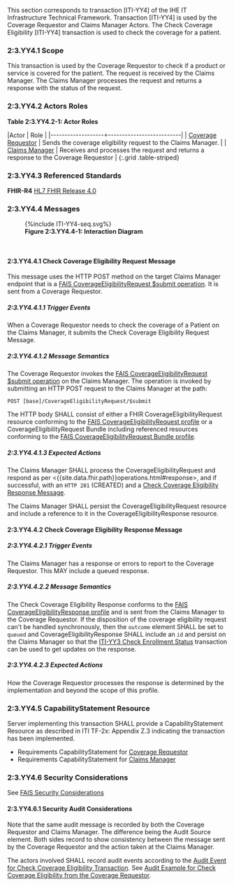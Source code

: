 This section corresponds to transaction [ITI-YY4] of the IHE IT Infrastructure Technical Framework. Transaction [ITI-YY4] is used by the Coverage Requestor and Claims Manager Actors. The Check Coverage Eligibility [ITI-YY4] transaction is used to check the coverage for a patient.

### 2:3.YY4.1 Scope

This transaction is used by the Coverage Requestor to check if a product or service is covered for the patient.  The request is received by the Claims Manager.  The Claims Manager processes the request and returns a response with the status of the request.

### 2:3.YY4.2 Actors Roles

**Table 2:3.YY4.2-1: Actor Roles**

|Actor | Role |
|-------------------+--------------------------|
| [Coverage Requestor](volume-1.html#coverage-requestor)    | Sends the coverage eligibility request to the Claims Manager. |
| [Claims Manager](volume-1.html#claims-manager) | Receives and processes the request and returns a response to the Coverage Requestor |
{:.grid .table-striped}

### 2:3.YY4.3 Referenced Standards

**FHIR-R4** [HL7 FHIR Release 4.0]({{site.data.fhir.path}})

### 2:3.YY4.4 Messages

<figure>
{%include ITI-YY4-seq.svg%}
<figcaption id="f2.3.YY4.4-1"><b>Figure 2:3.YY4.4-1: Interaction Diagram</b></figcaption>
</figure>
<br clear="all">

#### 2:3.YY4.4.1 Check Coverage Eligibility Request Message

This message uses the HTTP POST method on the target Claims Manager endpoint that is a [FAIS CoverageEligibilityRequest $submit operation](OperationDefinition-IHE.FAIS.CoverageEligibilityRequest.Submit.html).
It is sent from a Coverage Requestor.

##### 2:3.YY4.4.1.1 Trigger Events

When a Coverage Requestor needs to check the coverage of a Patient  on the Claims Manager, it submits the Check Coverage Eligibility Request Message.

##### 2:3.YY4.4.1.2 Message Semantics

The Coverage Requestor invokes the [FAIS CoverageEligibilityRequest $submit operation](OperationDefinition-IHE.FAIS.CoverageEligibilityRequest.Submit.html) on the Claims Manager.  The operation is invoked by submitting an HTTP POST request to the Claims Manager at the path:

```
POST [base]/CoverageEligibilityRequest/$submit
```

The HTTP body SHALL consist of either a FHIR CoverageEligibilityRequest resource conforming to the [FAIS CoverageEligibilityRequest profile](StructureDefinition-IHE.FAIS.CoverageEligibilityRequest.html) or a CoverageEligibilityRequest Bundle including referenced resources conforming to the [FAIS CoverageEligibilityRequest Bundle profile](StructureDefinition-IHE.FAIS.CoverageEligibilityRequest.Bundle.html).

##### 2:3.YY4.4.1.3 Expected Actions

The Claims Manager SHALL process the CoverageEligibilityRequest and respond as per <{{site.data.fhir.path}}operations.html#response>, and if successful, with an `HTTP 201` (CREATED) and a [Check Coverage Eligibility Response Message](#enroll-response).

The Claims Manager SHALL persist the CoverageEligibilityRequest resource and include a reference to it in the CoverageEligibilityResponse resource.

<a name="enroll-response"></a>

#### 2:3.YY4.4.2 Check Coverage Eligibility Response Message

##### 2:3.YY4.4.2.1 Trigger Events

The Claims Manager has a response or errors to report to the Coverage Requestor.  This MAY include a queued response.

##### 2:3.YY4.4.2.2 Message Semantics

The Check Coverage Eligibility Response conforms to the [FAIS CoverageEligibilityResponse profile](StructureDefinition-IHE.FAIS.CoverageEligibilityResponse.html) and is sent from the Claims Manager to the Coverage Requestor.  If the disposition of the coverage eligibility request can't be handled synchronously, then the `outcome` element SHALL be set to `queued` and CoverageEligibilityResponse SHALL include an `id` and persist on the Claims Manager so that the [ITI-YY3 Check Enrollment Status](ITI-YY3.html) transaction can be used to get updates on the response.

##### 2:3.YY4.4.2.3 Expected Actions

How the Coverage Requestor processes the response is determined by the implementation and beyond the scope of this profile. 

### 2:3.YY4.5 CapabilityStatement Resource

Server implementing this transaction SHALL provide a CapabilityStatement Resource as described in ITI TF-2x: Appendix Z.3 indicating the transaction has been implemented.

- Requirements CapabilityStatement for [Coverage Requestor](CapabilityStatement-IHE.FAIS.CoverageRequestor.html)
- Requirements CapabilityStatement for [Claims Manager](CapabilityStatement-IHE.FAIS.ClaimsManager.html)

### 2:3.YY4.6 Security Considerations

See [FAIS Security Considerations](volume-1.html#security-considerations)

#### 2:3.YY4.6.1 Security Audit Considerations

Note that the same audit message is recorded by both the Coverage Requestor and Claims Manager.  The difference being the Audit Source element.  Both sides record to show consistency between the message sent by the Coverage Requestor and the action taken at the Claims Manager.

The actors involved SHALL record audit events according to the [Audit Event for Check Coverage Eligibility Transaction](StructureDefinition-IHE.FAIS.Audit.CoverageEligibilityRequest.Submit.html).  See [Audit Example for Check Coverage Eligibility from the Coverage Requestor](AuditEvent-ex-AuditFAISCheckCoverageEligibility.html).
